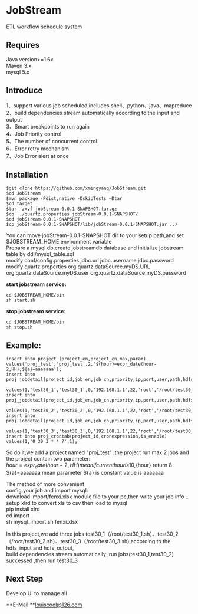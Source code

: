 JobStream
===================================
ETL workflow schedule system


Requires
--------
Java version>=1.6x   
Maven 3.x   
mysql 5.x   

Introduce
--------
1、support various job scheduled,includes shell、python、java、mapreduce   
2、build dependencies stream automatically according to the input and output       
3、Smart breakpoints to run again   
4、Job Priority control   
5、The number of concurrent control    
6、Error retry mechanism   
7、Job Error alert at once   

Installation
--------
```
$git clone https://github.com/xmingyang/JobStream.git   
$cd JobStream    
$mvn package -Pdist,native -DskipTests –Dtar   
$cd target   
$tar -zxvf jobStream-0.0.1-SNAPSHOT.tar.gz   
$cp ../quartz.properties jobStream-0.0.1-SNAPSHOT/    
$cd jobStream-0.0.1-SNAPSHOT   
$cp jobStream-0.0.1-SNAPSHOT/lib/jobStream-0.0.1-SNAPSHOT.jar ../
```   
You can move jobStream-0.0.1-SNAPSHOT dir to your setup path,and set $JOBSTREAM_HOME environment variable         
Prepare a mysql db,create jobstreamdb database and initialize jobstream table by ddl/mysql_table.sql    
modify conf/config.properties jdbc.url jdbc.username jdbc.password     
modify quartz.properties org.quartz.dataSource.myDS.URL org.quartz.dataSource.myDS.user org.quartz.dataSource.myDS.password    
 
**start jobstream service:**
```    
cd $JOBSTREAM_HOME/bin    
sh start.sh   
```


**stop jobstream service:**
```   
cd $JOBSTREAM_HOME/bin   
sh stop.sh
```   

Example:
--------
```
insert into project (project_en,project_cn,max,param) values('proj_test','proj_test',2,'${hour}=expr_date(hour-2,HH);${a}=aaaaaaa');    
insert into proj_jobdetail(project_id,job_en,job_cn,priority,ip,port,user,path,hdfs_input,hdfs_output,job_type_id,param) 
    values(1,'test30_1','test30_1',0,'192.168.1.1',22,'root','/root/test30_1.sh','','/user/test30_1',1,'${a};${hour}');    
insert into proj_jobdetail(project_id,job_en,job_cn,priority,ip,port,user,path,hdfs_input,hdfs_output,job_type_id) 
    values(1,'test30_2','test30_2',0,'192.168.1.1',22,'root','/root/test30_2.sh','','/user/test30_2',1);    
insert into proj_jobdetail(project_id,job_en,job_cn,priority,ip,port,user,path,hdfs_input,hdfs_output,job_type_id) 
    values(1,'test30_3','test30_3',0,'192.168.1.1',22,'root','/root/test30_3.sh','/user/test30_1;/user/test30_2','/user/test30_3',1);        
insert into proj_crontab(project_id,cronexpression,is_enable) values(1,'0 30 3 * * ?',1);
```          

So do it,we add a project named "proj_test" ,the project run max 2 jobs and the project contain two parameter:    
${hour}=expr_date(hour-2,HH) mean if current hour is 10,${hour} return 8    
${a}=aaaaaaa mean parameter ${a} is constant value is aaaaaaa    

The method of more convenient    
config your job and import mysql:    
download import/fenxi.xlsx module file to your pc,then write your job info ..    
setup xlrd to convert xls to csv then load to mysql    
pip install xlrd    
cd import    
sh mysql_import.sh fenxi.xlsx    

In this project,we add three jobs     test30_1（/root/test30_1.sh）、test30_2（/root/test30_2.sh）、test30_3（/root/test30_3.sh),according to the hdfs_input and hdfs_output,    
build dependencies stream automatically ,run jobs(test30_1,test30_2) successed ,then run test30_3    

Next Step
--------
Develop UI to manage all    

**E-Mail:**louiscool@126.com

